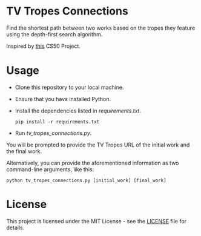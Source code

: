 # TV Tropes Connections
 
Find the shortest path between two works based on the tropes they feature using the depth-first search algorithm.

Inspired by [this](https://cs50.harvard.edu/ai/2020/projects/0/degrees/) CS50 Project.

# Usage

- Clone this repository to your local machine.
- Ensure that you have installed Python.
- Install the dependencies listed in *requirements.txt*.
  
  ````
  pip install -r requirements.txt
  ````
- Run *tv_tropes_connections.py*.

You will be prompted to provide the TV Tropes URL of the initial work and the final work.

Alternatively, you can provide the aforementioned information as two command-line arguments, like this:

````
python tv_tropes_connections.py [initial_work] [final_work]
````

# License

This project is licensed under the MIT License - see the [LICENSE](https://github.com/giovanni-cutri/tv-tropes-connections/blob/main/LICENSE) file for details.
